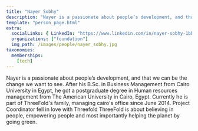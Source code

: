 ```yaml
---
title: "Nayer Sobhy"
description: "Nayer is a passionate about people’s development, and that we can be the change we want to see."
template: "person_page.html"
extra:
  socialLinks: { LinkedIn: "https://www.linkedin.com/in/nayer-sobhy-1bb15855/"}
  organizations: ["foundation"]
  img_path: /images/people/nayer_sobhy.jpg
taxonomies:
  memberships:
    [tech]
---
```


Nayer is a passionate about people’s development, and that we can be the change we want to see. After his B.Sc. in Business Management from Cairo University in Egypt, he got a postgraduate degree in Human resources management from The American University in Cairo, Egypt. Currently he is part of ThreeFold's family, managing cairo's office since June 2014. Project Coordinator fell in love with Threefold ThreeFold is about believing in people, empowering people and most importantly helping the planet by going green.